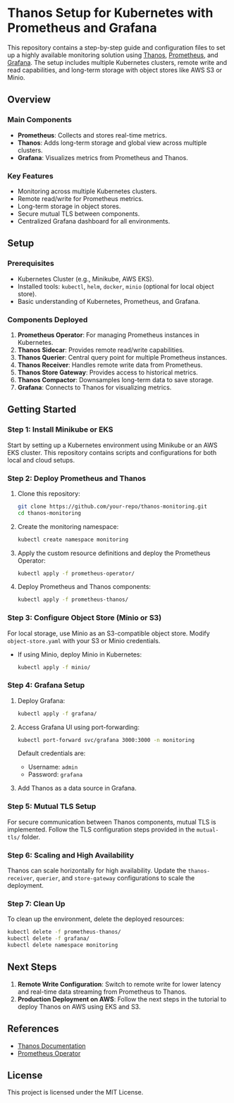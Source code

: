 # Thanos Setup for Kubernetes with Prometheus and Grafana

This repository contains a step-by-step guide and configuration files to set up a highly available monitoring solution using [Thanos](https://thanos.io/), [Prometheus](https://prometheus.io/), and [Grafana](https://grafana.com/). The setup includes multiple Kubernetes clusters, remote write and read capabilities, and long-term storage with object stores like AWS S3 or Minio.

## Overview

### Main Components
- **Prometheus**: Collects and stores real-time metrics.
- **Thanos**: Adds long-term storage and global view across multiple clusters.
- **Grafana**: Visualizes metrics from Prometheus and Thanos.

### Key Features
- Monitoring across multiple Kubernetes clusters.
- Remote read/write for Prometheus metrics.
- Long-term storage in object stores.
- Secure mutual TLS between components.
- Centralized Grafana dashboard for all environments.

## Setup

### Prerequisites
- Kubernetes Cluster (e.g., Minikube, AWS EKS).
- Installed tools: `kubectl`, `helm`, `docker`, `minio` (optional for local object store).
- Basic understanding of Kubernetes, Prometheus, and Grafana.

### Components Deployed
1. **Prometheus Operator**: For managing Prometheus instances in Kubernetes.
2. **Thanos Sidecar**: Provides remote read/write capabilities.
3. **Thanos Querier**: Central query point for multiple Prometheus instances.
4. **Thanos Receiver**: Handles remote write data from Prometheus.
5. **Thanos Store Gateway**: Provides access to historical metrics.
6. **Thanos Compactor**: Downsamples long-term data to save storage.
7. **Grafana**: Connects to Thanos for visualizing metrics.

## Getting Started

### Step 1: Install Minikube or EKS
Start by setting up a Kubernetes environment using Minikube or an AWS EKS cluster. This repository contains scripts and configurations for both local and cloud setups.

### Step 2: Deploy Prometheus and Thanos
1. Clone this repository:
   ```bash
   git clone https://github.com/your-repo/thanos-monitoring.git
   cd thanos-monitoring
   ```

2. Create the monitoring namespace:
   ```bash
   kubectl create namespace monitoring
   ```

3. Apply the custom resource definitions and deploy the Prometheus Operator:
   ```bash
   kubectl apply -f prometheus-operator/
   ```

4. Deploy Prometheus and Thanos components:
   ```bash
   kubectl apply -f prometheus-thanos/
   ```

### Step 3: Configure Object Store (Minio or S3)
For local storage, use Minio as an S3-compatible object store. Modify `object-store.yaml` with your S3 or Minio credentials.

- If using Minio, deploy Minio in Kubernetes:
   ```bash
   kubectl apply -f minio/
   ```

### Step 4: Grafana Setup
1. Deploy Grafana:
   ```bash
   kubectl apply -f grafana/
   ```

2. Access Grafana UI using port-forwarding:
   ```bash
   kubectl port-forward svc/grafana 3000:3000 -n monitoring
   ```

   Default credentials are:
   - Username: `admin`
   - Password: `grafana`

3. Add Thanos as a data source in Grafana.

### Step 5: Mutual TLS Setup
For secure communication between Thanos components, mutual TLS is implemented. Follow the TLS configuration steps provided in the `mutual-tls/` folder.

### Step 6: Scaling and High Availability
Thanos can scale horizontally for high availability. Update the `thanos-receiver`, `querier`, and `store-gateway` configurations to scale the deployment.

### Step 7: Clean Up
To clean up the environment, delete the deployed resources:
```bash
kubectl delete -f prometheus-thanos/
kubectl delete -f grafana/
kubectl delete namespace monitoring
```

## Next Steps

1. **Remote Write Configuration**: Switch to remote write for lower latency and real-time data streaming from Prometheus to Thanos.
2. **Production Deployment on AWS**: Follow the next steps in the tutorial to deploy Thanos on AWS using EKS and S3.

## References
- [Thanos Documentation](https://thanos.io/tip/introduction.md/)
- [Prometheus Operator](https://github.com/prometheus-operator/prometheus-operator)

## License
This project is licensed under the MIT License.

